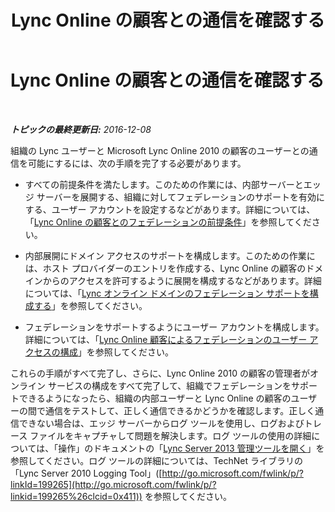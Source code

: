 ﻿---
title: Lync Online の顧客との通信を確認する
TOCTitle: Lync Online の顧客との通信を確認する
ms:assetid: c8287b15-e1bb-4b26-8354-0ec90b2fcfe7
ms:mtpsurl: https://technet.microsoft.com/ja-jp/library/Hh202189(v=OCS.15)
ms:contentKeyID: 48273546
ms.date: 12/10/2016
mtps_version: v=OCS.15
ms.translationtype: HT
---

# Lync Online の顧客との通信を確認する

 

_**トピックの最終更新日:** 2016-12-08_

組織の Lync ユーザーと Microsoft Lync Online 2010 の顧客のユーザーとの通信を可能にするには、次の手順を完了する必要があります。

  - すべての前提条件を満たします。このための作業には、内部サーバーとエッジ サーバーを展開する、組織に対してフェデレーションのサポートを有効にする、ユーザー アカウントを設定するなどがあります。詳細については、「[Lync Online の顧客とのフェデレーションの前提条件](lync-server-2013-prerequisites-for-federating-with-a-lync-online-customer.md)」を参照してください。

  - 内部展開にドメイン アクセスのサポートを構成します。このための作業には、ホスト プロバイダーのエントリを作成する、Lync Online の顧客のドメインからのアクセスを許可するように展開を構成するなどがあります。詳細については、「[Lync オンライン ドメインのフェデレーション サポートを構成する](lync-server-2013-configure-federation-support-for-a-lync-online-domain.md)」を参照してください。

  - フェデレーションをサポートするようにユーザー アカウントを構成します。詳細については、「[Lync Online 顧客によるフェデレーションのユーザー アクセスの構成](lync-server-2013-configure-user-access-for-federation-with-a-lync-online-customer.md)」を参照してください。

これらの手順がすべて完了し、さらに、Lync Online 2010 の顧客の管理者がオンライン サービスの構成をすべて完了して、組織でフェデレーションをサポートできるようになったら、組織の内部ユーザーと Lync Online の顧客のユーザーの間で通信をテストして、正しく通信できるかどうかを確認します。正しく通信できない場合は、エッジ サーバーからログ ツールを使用し、ログおよびトレース ファイルをキャプチャして問題を解決します。ログ ツールの使用の詳細については、「操作」のドキュメントの「[Lync Server 2013 管理ツールを開く](lync-server-2013-open-lync-server-administrative-tools.md)」を参照してください。ログ ツールの詳細については、TechNet ライブラリの「Lync Server 2010 Logging Tool」([http://go.microsoft.com/fwlink/p/?linkId=199265](http://go.microsoft.com/fwlink/p/?linkid=199265%26clcid=0x411)) を参照してください。

